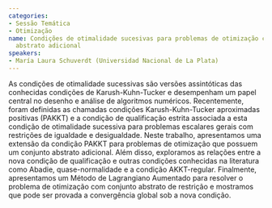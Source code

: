 ```yaml
---
categories:
- Sessão Temática
- Otimização
name: Condições de otimalidade sucesivas para problemas de otimização com um conjunto
  abstrato adicional
speakers:
- María Laura Schuverdt (Universidad Nacional de La Plata)
---
```


As condições de otimalidade sucessivas são versões assintóticas das conhecidas condições de Karush-Kuhn-Tucker e desempenham um papel central no desenho e análise de algoritmos numéricos. Recentemente, foram definidas as chamadas condições Karush-Kuhn-Tucker aproximadas positivas (PAKKT) e a condição de qualificação estrita associada a esta condição de otimalidade sucessiva para problemas escalares gerais com restrições de igualdade e desigualdade. Neste trabalho, apresentamos uma extensão da condição PAKKT para problemas de otimização que possuem um conjunto abstrato adicional. Além disso, exploramos as relações entre a nova condição de qualificação e outras condições conhecidas na literatura como Abadie, quase-normalidade e a condição AKKT-regular. Finalmente, apresentamos um Método de Lagrangiano Aumentado para resolver o problema de otimização com conjunto abstrato de restrição e mostramos que pode ser provada a convergência global sob a nova condição.